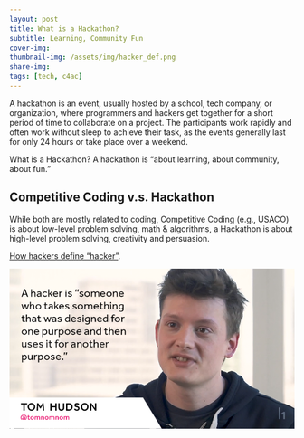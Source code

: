 ```yaml
---
layout: post
title: What is a Hackathon?
subtitle: Learning, Community Fun 
cover-img: 
thumbnail-img: /assets/img/hacker_def.png
share-img: 
tags: [tech, c4ac]
---
```


A hackathon is an event, usually hosted by a school, tech company, or organization, where programmers and hackers get together for a short period of time to collaborate on a project. The participants work rapidly and often work without sleep to achieve their task, as the events generally last for only 24 hours or take place over a weekend.

What is a Hackathon? A hackathon is “about learning, about community, about fun.”

## Competitive Coding v.s. Hackathon

While both are mostly related to coding, Competitive Coding (e.g., USACO) is about low-level problem solving, math & algorithms,  a Hackathon is about high-level problem solving, creativity and persuasion.

[How hackers define “hacker”](https://www.hackerone.com/ethical-hacker/how-hackers-define-hacker).

![Hacker](/assets/img/hacker_def.png)